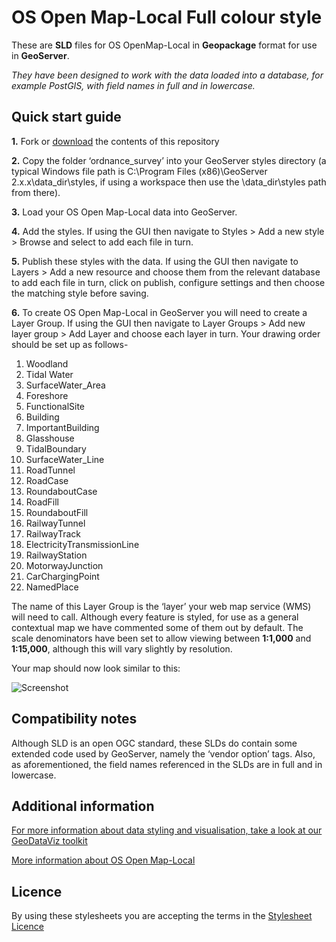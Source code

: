 ﻿# OS Open Map-Local Full colour style

These are **SLD** files for OS OpenMap-Local in **Geopackage** format for use in **GeoServer**.

*They have been designed to work with the data loaded into a database, for example PostGIS, with field names in full and in lowercase.*

## Quick start guide

**1.**  Fork or [download](https://github.com/OrdnanceSurvey/OS-OpenMap-Local-stylesheets/archive/master.zip) the contents of this repository

**2.**  Copy the folder ‘ordnance_survey’ into your GeoServer styles directory (a typical Windows file path is C:\Program Files (x86)\GeoServer 2.x.x\data_dir\styles, if using a workspace then use the \data_dir\styles path from there).

**3.**  Load your OS Open Map-Local data into GeoServer.

**4.**  Add the styles. If using the GUI then navigate to Styles > Add a new style > Browse and select to add each file in turn.

**5.**  Publish these styles with the data. If using the GUI then navigate to Layers > Add a new resource and choose them from the relevant database to add each file in turn, click on publish, configure settings and then choose the matching style before saving.

**6.**  To create OS Open Map-Local in GeoServer you will need to create a Layer Group. If using the GUI then navigate to Layer Groups > Add new layer group > Add Layer and choose each layer in turn. Your drawing order should be set up as follows-

1) Woodland
2) Tidal Water
3) SurfaceWater_Area
4) Foreshore
5) FunctionalSite
6) Building
7) ImportantBuilding
8) Glasshouse
9) TidalBoundary
10) SurfaceWater_Line
11) RoadTunnel
12) RoadCase
13) RoundaboutCase
14) RoadFill
15) RoundaboutFill
16) RailwayTunnel
17) RailwayTrack
18) ElectricityTransmissionLine
19) RailwayStation
20) MotorwayJunction
21) CarChargingPoint
22) NamedPlace

The name of this Layer Group is the ‘layer’ your web map service (WMS) will need to call.
Although every feature is styled, for use as a general contextual map we have commented some of them out by default.
The scale denominators have been set to allow viewing between **1:1,000** and **1:15,000**, although this will vary slightly by resolution.

Your map should now look similar to this: 

  ![Screenshot](https://github.com/OrdnanceSurvey/OS-OpenMap-Local-stylesheets/blob/master/GML%20stylesheets/GeoServer%20stylesheets%20%28SLD%29/Full%20colour%20style/images/OML_FC_screenshot.png "Screenshot of OS OpenMap - Local")

## Compatibility notes

Although SLD is an open OGC standard, these SLDs do contain some extended code used by GeoServer, namely the ‘vendor option’ tags. Also, as aforementioned, the field names referenced in the SLDs are in full and in lowercase.

## Additional information

[For more information about data styling and visualisation, take a look at our GeoDataViz toolkit](https://github.com/OrdnanceSurvey/GeoDataViz-Toolkit)

[More information about OS Open Map-Local](https://www.ordnancesurvey.co.uk/business-and-government/products/os-open-map-local.html)

## Licence

By using these stylesheets you are accepting the terms in the [Stylesheet Licence](http://www.ordnancesurvey.co.uk/docs/licences/stylesheet-licence-v2.pdf)
